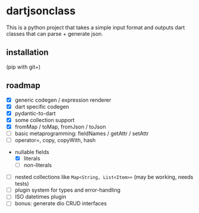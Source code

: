 # dartjsonclass

This is a python project that takes a simple input format and outputs dart classes that can parse + generate json.

## installation

(pip with git+)

## roadmap

- [x] generic codegen / expression renderer
- [x] dart specific codegen
- [x] pydantic-to-dart
- [x] some collection support
- [x] fromMap / toMap, fromJson / toJson
- [ ] basic metaprogramming: fieldNames / getAttr / setAttr
- [ ] operator=, copy, copyWith, hash
- nullable fields
  - [x] literals
  - [ ] non-literals
- [ ] nested collections like `Map<String, List<Item>>` (may be working, needs tests)
- [ ] plugin system for types and error-handling
- [ ] ISO datetimes plugin
- [ ] bonus: generate dio CRUD interfaces
